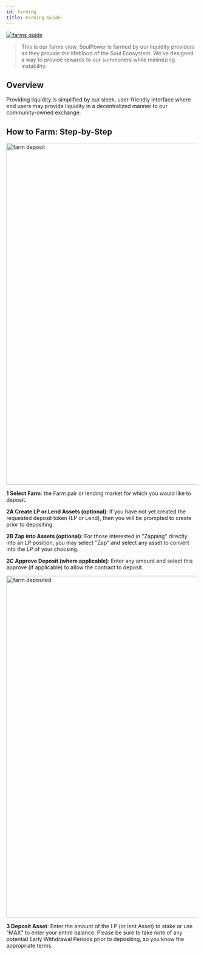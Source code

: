 ```yaml
---
id: farming
title: Farming Guide
---
```


<p>
	<a href="https://soul.sh/farms"><img src='https://soul.sh/docs/farms-new.png' alt="farms guide" /></a>
</p>

> This is our farms view. SoulPower is farmed by our liquidity providers as they provide the lifeblood of the Soul Ecosystem. We've designed a way to provide rewards to our summoners while minimizing instability.

## Overview
Providing liquidity is simplified by our sleek, user-friendly interface where end users may provide liquidity in a decentralized manner to our community-owned exchange.

## How to Farm: Step-by-Step

<p>
	<a href="https://soul.sh/farms"><img src='https://soul.sh/docs/farms-deposit.png' width='900px' alt="farm deposit" /></a>
</p>

**1 Select Farm**: the Farm pair or lending market for which you would like to deposit.

**2A Create LP or Lend Assets (optional)**: If you have not yet created the requested deposit token (LP or Lend), then you will be prompted to create prior to depositing.

**2B Zap into Assets (optional)**: For those interested in "Zapping" directly into an LP position, you may select "Zap" and select any asset to convert into the LP of your choosing.

**2C Approve Deposit (where applicable)**: Enter any amount and select this approve (if applicable) to allow the contract to deposit. 

<p>
	<a href="https://soul.sh/farms"><img src='https://soul.sh/docs/farms-deposited.png' width='900px' alt="farm deposited" /></a>
</p>

**3 Deposit Asset**: Enter the amount of the LP (or lent Asset) to stake or use "MAX" to enter your entire balance. Please be sure to take note of any potential Early Withdrawal Periods prior to depositing, so you know the appropriate terms.